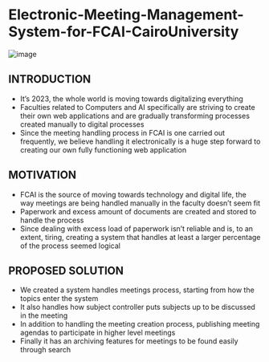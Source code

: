 # Electronic-Meeting-Management-System-for-FCAI-CairoUniversity
![image](https://scontent.fcai19-4.fna.fbcdn.net/v/t39.30808-6/300196670_397645999122562_1748428580383990595_n.jpg?_nc_cat=109&ccb=1-7&_nc_sid=a2f6c7&_nc_eui2=AeHEs4MSEYBfqFxKfwJFnrVnD4aUdaqztKIPhpR1qrO0ognb7hZ4x38153jIl9itmX0xr6lDMbO25shwfu7I77pa&_nc_ohc=jXS30idB3IAAX-pj0g2&_nc_ht=scontent.fcai19-4.fna&oh=00_AfAQFlClJWYlKIUWeoTg_HdK1_snsM6TvCrlE77oFBO5AQ&oe=650B1A02)
## INTRODUCTION
- It’s 2023, the whole world is moving towards digitalizing  everything
- Faculties related to Computers and AI specifically  are striving to create their own web applications and are gradually transforming processes created manually to digital processes
- Since the meeting handling process in FCAI is one carried out frequently, we believe handling it electronically is a huge step forward to creating our own fully functioning web application
## MOTIVATION
- FCAI is the source of moving towards technology and digital life, the way meetings are being handled manually in the faculty doesn’t seem fit
- Paperwork and excess amount of documents are created and stored to handle the process
- Since dealing with excess load of paperwork isn’t reliable and is, to an extent, tiring, creating a system that handles at least a larger percentage of the process seemed logical
## PROPOSED SOLUTION
- We created a system handles meetings process, starting from how the topics enter the system
- It also handles how subject controller puts subjects up to be discussed in the meeting
- In addition to handling the meeting creation process, publishing meeting agendas to participate in higher level meetings
- Finally it has an archiving features for meetings to be found easily through search 
